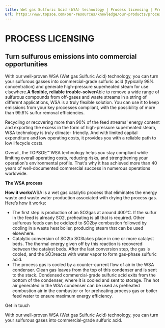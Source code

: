 ```yaml
---
title: Wet gas Sulfuric Acid (WSA) technology | Process licensing | Products | Topsoe
url: https://www.topsoe.com/our-resources/knowledge/our-products/process-licensing/wet-gas-sulfuric-acid-wsa-technology#main-content
---
```


# PROCESS LICENSING

## Turn sulfurous emissions into commercial opportunities

With our well-proven WSA (Wet gas Sulfuric Acid) technology, you can turn your sulfurous gasses into commercial-grade sulfuric acid (typically 98% concentration) and generate high-pressure superheated steam for use elsewhere.**A flexible, reliable trouble-solver**Able to remove a wide range of sulfurous compounds from off-gases and waste streams in a string of different applications, WSA is a truly flexible solution. You can use it to keep emissions from your key processes compliant, with the possibility of more than 99.9% sulfur removal efficiencies.

Recycling or recovering more than 90% of the feed streams' energy content and exporting the excess in the form of high-pressure superheated steam, WSA technology is truly climate- friendly. And with limited capital expenditure and low operating costs, it provides you with a reliable path to low lifecycle costs.

Overall, the TOPSOE™ WSA technology helps you stay compliant while limiting overall operating costs, reducing risks, and strengthening your operation's environmental profile. That's why it has achieved more than 40 years of well-documented commercial success in numerous operations worldwide.

**The WSA process**

**How it works**WSA is a wet gas catalytic process that eliminates the energy waste and waste water production associated with drying the process gas. Here’s how it works:

- The first step is production of an SO2gas at around 400°C. If the sulfur in the feed is already SO2, preheating is all that is required. Other sulfurous feeds can be oxidized to SO2by combustion followed by cooling in a waste heat boiler, producing steam that can be used elsewhere.
- Catalytic conversion of SO2to SO3takes place in one or more catalyst beds. The thermal energy given off by this reaction is recovered between the catalyst beds. After the last conversion step, the gas is cooled, and the SO3reacts with water vapor to form gas-phase sulfuric acid.
- The process gas is cooled by a counter-current flow of air in the WSA condenser. Clean gas leaves from the top of this condenser and is sent to the stack. Condensed commercial-grade sulfuric acid exits from the bottom of the condenser, where it is cooled and sent to storage. The hot air generated in the WSA condenser can be used as preheated combustion air in the combustor or for preheating process gas or boiler feed water to ensure maximum energy efficiency.

Get in touch

With our well-proven WSA (Wet gas Sulfuric Acid) technology, you can turn your sulfurous gases into commercial-grade sulfuric acid.